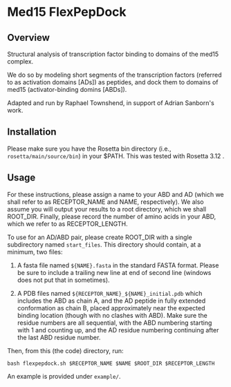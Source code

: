 # Med15 FlexPepDock 

## Overview

Structural analysis of transcription factor binding to domains of the med15 complex.  

We do so by modeling short segments of the transcription factors (referred to as activation domains [ADs]) as peptides, and dock them to domains of med15 (activator-binding domins [ABDs]).

Adapted and run by Raphael Townshend, in support of Adrian Sanborn's work.

## Installation

Please make sure you have the Rosetta bin directory (i.e., `rosetta/main/source/bin`) in your $PATH.  This was tested with Rosetta 3.12 .

## Usage

For these instructions, please assign a name to your ABD and AD (which we shall refer to as RECEPTOR_NAME and NAME, respectively).  We also assume you will output your results to a root directory, which we shall ROOT_DIR.  Finally, please record the number of amino acids in your ABD, which we refer to as RECEPTOR_LENGTH.

To use for an AD/ABD pair, please create ROOT_DIR with a single subdirectory named `start_files`.  This directory should contain, at a minimum, two files:

1) A fasta file named `${NAME}.fasta` in the standard FASTA format.  Please be sure to include a trailing new line at end of second line (windows does not put that in sometimes).

2) A PDB files named `${RECEPTOR_NAME}_${NAME}_initial.pdb` which includes the ABD as chain A, and the AD peptide in fully extended conformation as chain B, placed approximately near the expected binding location (though with no clashes with ABD).  Make sure the residue numbers are all sequential, with the ABD numbering starting with 1 and counting up, and the AD residue numbering continuing after the last ABD residue number.

Then, from this (the code) directory, run:

```
bash flexpepdock.sh $RECEPTOR_NAME $NAME $ROOT_DIR $RECEPTOR_LENGTH
```

An example is provided under `example/`.
